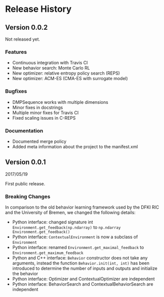 # Release History

## Version 0.0.2

Not released yet.

### Features

* Continuous integration with Travis CI
* New behavior search: Monte Carlo RL
* New optimizer: relative entropy policy search (REPS)
* New optimizer: ACM-ES (CMA-ES with surrogate model)

### Bugfixes

* DMPSequence works with multiple dimensions
* Minor fixes in docstrings
* Multiple minor fixes for Travis CI
* Fixed scaling issues in C-REPS

### Documentation

* Documented merge policy
* Added meta information about the project to the manifest.xml

## Version 0.0.1

2017/05/19

First public release.

### Breaking Changes

In comparison to the old behavior learning framework used by the DFKI RIC and
the University of Bremen, we changed the following details:

* Python interface: changed signature int `Environment.get_feedback(np.ndarray)`
  to `np.ndarray Environment.get_feedback()`
* Python interface: `ContextualEnvironment` is now a subclass of `Environment`
* Python interface: renamed `Environment.get_maximal_feedback` to
  `Environment.get_maximum_feedback`
* Python and C++ interface: `Behavior` constructor does not take any arguments,
  instead the function `Behavior.init(int, int)` has been introduced to
  determine the number of inputs and outputs and initialize the behavior
* Python interface: Optimizer and ContextualOptimizer are independent
* Python interface: BehaviorSearch and ContextualBehaviorSearch are independent
